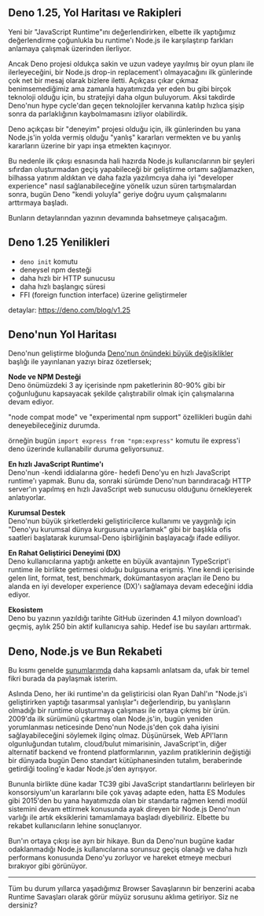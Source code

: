 ## Deno 1.25, Yol Haritası ve Rakipleri

Yeni bir "JavaScript Runtime"ını değerlendirirken, elbette ilk yaptığımız değerlendirme çoğunlukla bu runtime'ı Node.js ile karşılaştırıp farkları anlamaya çalışmak üzerinden ilerliyor. 

Ancak Deno projesi oldukça sakin ve uzun vadeye yayılmış bir oyun planı ile ilerleyeceğini, bir Node.js drop-in replacement'ı olmayacağını ilk günlerinde çok net bir mesaj olarak bizlere iletti. Açıkçası çıkar çıkmaz benimsemediğimiz ama zamanla hayatımızda yer eden bu gibi birçok teknoloji olduğu için, bu stratejiyi daha olgun buluyorum. Aksi takdirde Deno'nun hype cycle'dan geçen teknolojiler kervanına katılıp hızlıca şişip sonra da parlaklığının kaybolmamasını izliyor olabilirdik.

Deno açıkçası bir "deneyim" projesi olduğu için, ilk günlerinden bu yana Node.js'in yolda vermiş olduğu "yanlış" kararları vermekten ve bu yanlış kararların üzerine bir yapı inşa etmekten kaçınıyor.

Bu nedenle ilk çıkışı esnasında hali hazırda Node.js kullanıcılarının bir şeyleri sıfırdan oluşturmadan geçiş yapabileceği bir geliştirme ortamı sağlamazken, bilhassa yatırım aldıktan ve daha fazla yazılımcıya daha iyi "developer experience" nasıl sağlanabileceğine yönelik uzun süren tartışmalardan sonra, bugün Deno "kendi yoluyla" geriye doğru uyum çalışmalarını arttırmaya başladı.

Bunların detaylarından yazının devamında bahsetmeye çalışacağım.

## Deno 1.25 Yenilikleri

- `deno init` komutu
- deneysel npm desteği
- daha hızlı bir HTTP sunucusu
- daha hızlı başlangıç süresi
- FFI (foreign function interface) üzerine geliştirmeler

detaylar: https://deno.com/blog/v1.25


## Deno'nun Yol Haritası

Deno'nun geliştirme bloğunda [Deno'nun önündeki büyük değişiklikler](https://deno.com/blog/changes) başlığı ile yayınlanan yazıyı biraz özetlersek;

**Node ve NPM Desteği**  
Deno önümüzdeki 3 ay içerisinde npm paketlerinin 80-90% gibi bir çoğunluğunu kapsayacak şekilde çalıştırabilir olmak için çalışmalarına devam ediyor.

"node compat mode" ve "experimental npm support" özellikleri bugün dahi deneyebileceğiniz durumda.

örneğin bugün `import express from "npm:express"` komutu ile express'i deno üzerinde kullanabilir duruma geliyorsunuz.

**En hızlı JavaScript Runtime'ı**  
Deno'nun -kendi iddialarına göre- hedefi Deno'yu en hızlı JavaScript runtime'ı yapmak. Bunu da, sonraki sürümde Deno'nun barındıracağı HTTP server'ın yapılmış en hızlı JavaScript web sunucusu olduğunu örnekleyerek anlatıyorlar.

**Kurumsal Destek**  
Deno'nun büyük şirketlerdeki geliştiricilerce kullanımı ve yaygınlığı için "Deno'yu kurumsal dünya kurgusuna uyarlamak" gibi bir başlıkla ofis saatleri başlatarak kurumsal-Deno işbirliğinin başlayacağı ifade ediliyor.

**En Rahat Geliştirici Deneyimi (DX)**  
Deno kullanıcılarına yaptığı ankette en büyük avantajının TypeScript'i runtime ile birlikte getirmesi olduğu bulgusuna erişmiş. Yine kendi içerisinde gelen lint, format, test, benchmark, dokümantasyon araçları ile Deno bu alanda en iyi developer experience (DX)'ı sağlamaya devam edeceğini iddia ediyor.

**Ekosistem**   
Deno bu yazının yazıldığı tarihte GitHub üzerinden 4.1 milyon download'ı geçmiş, aylık 250 bin aktif kullanıcıya sahip. Hedef ise bu sayıları arttırmak.


## Deno, Node.js ve Bun Rekabeti

Bu kısmı genelde [sunumlarımda](https://speakerdeck.com/eser) daha kapsamlı anlatsam da, ufak bir temel fikri burada da paylaşmak isterim.

Aslında Deno, her iki runtime'ın da geliştiricisi olan Ryan Dahl'ın "Node.js'i geliştirirken yaptığı tasarımsal yanlışlar"ı değerlendirip, bu yanlışların olmadığı bir runtime oluşturmaya çalışması ile ortaya çıkmış bir ürün. 2009'da ilk sürümünü çıkartmış olan Node.js'in, bugün yeniden yorumlanması neticesinde Deno'nun Node.js'den çok daha iyisini sağlayabileceğini söylemek ilginç olmaz. Düşünürsek, Web API'ların olgunluğundan tutalım, cloud/bulut mimarisinin, JavaScript'in, diğer alternatif backend ve frontend platformlarının, yazılım pratiklerinin değiştiği bir dünyada bugün Deno standart kütüphanesinden tutalım, beraberinde getirdiği tooling'e kadar Node.js'den ayrışıyor.

Bununla birlikte düne kadar TC39 gibi JavaScript standartlarını belirleyen bir konsorsiyum'un kararlarını bile çok yavaş adapte eden, hatta ES Modules gibi 2015'den bu yana hayatımızda olan bir standarta rağmen kendi modül sistemini devam ettirmek konusunda ayak direyen bir Node.js Deno'nun varlığı ile artık eksiklerini tamamlamaya başladı diyebiliriz. Elbette bu rekabet kullanıcıların lehine sonuçlanıyor.

Bun'ın ortaya çıkışı ise ayrı bir hikaye. Bun da Deno'nun bugüne kadar odaklanmadığı Node.js kullanıcılarına sorunsuz geçiş olanağı ve daha hızlı performans konusunda Deno'yu zorluyor ve hareket etmeye mecburi bırakıyor gibi görünüyor.

---

Tüm bu durum yıllarca yaşadığımız Browser Savaşlarının bir benzerini acaba Runtime Savaşları olarak görür müyüz sorusunu aklıma getiriyor. Siz ne dersiniz?